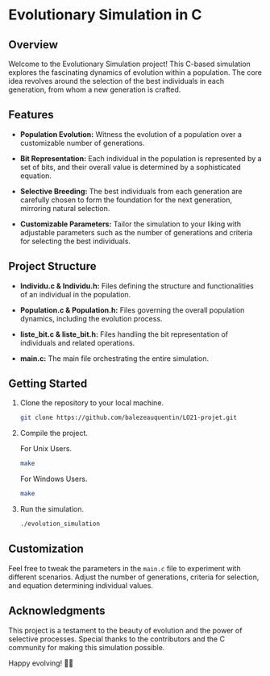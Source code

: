# Evolutionary Simulation in C

## Overview

Welcome to the Evolutionary Simulation project! This C-based simulation explores the fascinating dynamics of evolution within a population. The core idea revolves around the selection of the best individuals in each generation, from whom a new generation is crafted.

## Features

- **Population Evolution:** Witness the evolution of a population over a customizable number of generations.

- **Bit Representation:** Each individual in the population is represented by a set of bits, and their overall value is determined by a sophisticated equation.

- **Selective Breeding:** The best individuals from each generation are carefully chosen to form the foundation for the next generation, mirroring natural selection.

- **Customizable Parameters:** Tailor the simulation to your liking with adjustable parameters such as the number of generations and criteria for selecting the best individuals.

## Project Structure

- **Individu.c & Individu.h:** Files defining the structure and functionalities of an individual in the population.

- **Population.c & Population.h:** Files governing the overall population dynamics, including the evolution process.

- **liste_bit.c & liste_bit.h:** Files handling the bit representation of individuals and related operations.

- **main.c:** The main file orchestrating the entire simulation.

## Getting Started

1. Clone the repository to your local machine.

   ```bash
   git clone https://github.com/balezeauquentin/LO21-projet.git
   ```

3. Compile the project.

   For Unix Users.
   ```bash
   make
   ```

   For Windows Users.
   ```bash
   make
   ```
   

5. Run the simulation.

   ```bash
   ./evolution_simulation
   ```

## Customization

Feel free to tweak the parameters in the `main.c` file to experiment with different scenarios. Adjust the number of generations, criteria for selection, and equation determining individual values.

## Acknowledgments

This project is a testament to the beauty of evolution and the power of selective processes. Special thanks to the contributors and the C community for making this simulation possible.

Happy evolving! 🌱🧬
